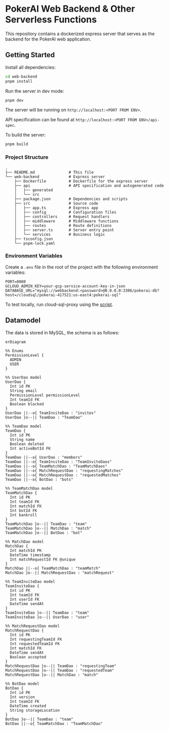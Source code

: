 # PokerAI Web Backend & Other Serverless Functions

This repository contains a dockerized express server that serves as the backend for the PokerAI web application.


## Getting Started

Install all dependencies:

```bash
cd web-backend
pnpm install
```

Run the server in dev mode:

```bash
pnpm dev
```

The server will be running on `http://localhost:<PORT FROM ENV>`.

API specification can be found at `http://localhost:<PORT FROM ENV>/api-spec`.

To build the server:

```bash
pnpm build
```

### Project Structure

```
.
├── README.md               # This file
└── web-backend             # Express server
    ├── Dockerfile          # Dockerfile for the express server
    ├── api                 # API specification and autogenerated code
    │   ├── generated
    │   └── src
    ├── package.json        # Dependencies and scripts
    ├── src                 # Source code
    │   ├── app.ts          # Express app
    │   ├── config          # Configuration files
    │   ├── controllers     # Request handlers
    │   ├── middleware      # Middleware functions
    │   ├── routes          # Route definitions
    │   ├── server.ts       # Server entry point
    │   └── services        # Business logic
    ├── tsconfig.json
    └── pnpm-lock.yaml
```

### Environment Variables

Create a `.env` file in the root of the project with the following environment variables:

```
PORT=8080
GCLOUD_ADMIN_KEY=your-gcp-service-account-key-in-json
DATABASE_URL="mysql://webbackend:<password>@0.0.0.0:3306/pokerai-db?host=/cloudsql/pokerai-417521:us-east4:pokerai-sql"
```

To test locally, run cloud-sql-proxy using the [script](/setupproxy.sh).

## Datamodel

The data is stored in MySQL, the schema is as follows:

```mermaid
erDiagram

%% Enums
PermissionLevel {
  ADMIN
  USER
}

%% UserDao model
UserDao {
  Int id PK
  String email
  PermissionLevel permissionLevel
  Int teamId FK
  Boolean blocked
}
UserDao ||--o{ TeamInviteDao : "invites"
UserDao }o--|| TeamDao : "TeamDao"

%% TeamDao model
TeamDao {
  Int id PK
  String name
  Boolean deleted
  Int activeBotId FK
}
TeamDao ||--o{ UserDao : "members"
TeamDao ||--o{ TeamInviteDao : "TeamInviteDaos"
TeamDao ||--o{ TeamMatchDao : "TeamMatchDaos"
TeamDao ||--o{ MatchRequestDao : "requestingMatches"
TeamDao ||--o{ MatchRequestDao : "requestedMatches"
TeamDao ||--o{ BotDao : "bots"

%% TeamMatchDao model
TeamMatchDao {
  Int id PK
  Int teamId FK
  Int matchId FK
  Int botId FK
  Int bankroll
}
TeamMatchDao }o--|| TeamDao : "team"
TeamMatchDao }o--|| MatchDao : "match"
TeamMatchDao }o--|| BotDao : "bot"

%% MatchDao model
MatchDao {
  Int matchId PK
  DateTime timestamp
  Int matchRequestId FK @unique
}
MatchDao ||--o{ TeamMatchDao : "teamMatch"
MatchDao }o--|| MatchRequestDao : "matchRequest"

%% TeamInviteDao model
TeamInviteDao {
  Int id PK
  Int teamId FK
  Int userId FK
  DateTime sendAt
}
TeamInviteDao }o--|| TeamDao : "team"
TeamInviteDao }o--|| UserDao : "user"

%% MatchRequestDao model
MatchRequestDao {
  Int id PK
  Int requestingTeamId FK
  Int requestedTeamId FK
  Int matchId FK
  DateTime sendAt
  Boolean accepted
}
MatchRequestDao }o--|| TeamDao : "requestingTeam"
MatchRequestDao }o--|| TeamDao : "requestedTeam"
MatchRequestDao }o--|| MatchDao : "match"

%% BotDao model
BotDao {
  Int id PK
  Int version
  Int teamId FK
  DateTime created
  String storageLocation
}
BotDao }o--|| TeamDao : "team"
BotDao ||--o{ TeamMatchDao : "TeamMatchDao"

```
